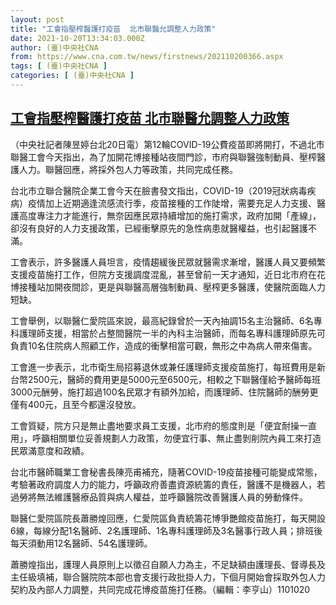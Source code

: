 ```yaml
---
layout: post
title: "工會指壓榨醫護打疫苗  北市聯醫允調整人力政策"
date: 2021-10-20T13:34:03.000Z
author: (臺)中央社CNA
from: https://www.cna.com.tw/news/firstnews/202110200366.aspx
tags: [ (臺)中央社CNA ]
categories: [ (臺)中央社CNA ]
---
```

<!--1634736843000-->
[工會指壓榨醫護打疫苗  北市聯醫允調整人力政策](https://www.cna.com.tw/news/firstnews/202110200366.aspx)
------

<div>
<div></div><div><p>（中央社記者陳昱婷台北20日電）第12輪COVID-19公費疫苗即將開打，不過北市聯醫工會今天指出，為了加開花博接種站夜間門診，市府與聯醫強制動員、壓榨醫護人力。聯醫回應，將採外包人力等政策，共同完成任務。</p><p>台北市立聯合醫院企業工會今天在臉書發文指出，COVID-19（2019冠狀病毒疾病）疫情加上近期適逢流感流行季，疫苗接種的工作陡增，需要充足人力支援、醫護高度專注力才能進行，無奈因應民眾持續增加的施打需求，政府加開「產線」，卻沒有良好的人力支援政策，已經衝擊原先的急性病患就醫權益，也引起醫護不滿。</p><p>工會表示，許多醫護人員坦言，疫情趨緩後民眾就醫需求漸增，醫護人員又要頻繁支援疫苗施打工作，但院方支援調度混亂，甚至曾前一天才通知，近日北市府在花博接種站加開夜間診，更是與聯醫高層強制動員、壓榨更多醫護，使醫院面臨人力短缺。</p><p>工會舉例，以聯醫仁愛院區來說，最高紀錄曾於一天內抽調15名主治醫師、6名專科護理師支援，相當於占整間醫院一半的內科主治醫師，而每名專科護理師原先可負責10名住院病人照顧工作，造成的衝擊相當可觀，無形之中為病人帶來傷害。</p><p>工會進一步表示，北市衛生局招募退休或兼任護理師支援疫苗施打，每班費用是新台幣2500元，醫師的費用更是5000元至6500元，相較之下聯醫僅給予醫師每班3000元酬勞，施打超過100名民眾才有額外加給，而護理師、住院醫師的酬勞更僅有400元，且至今都還沒發放。</p><p>工會質疑，院方只是無止盡地要求員工支援，北市府的態度則是「便宜耐操一直用」，呼籲相關單位妥善規劃人力政策，勿便宜行事、無止盡剝削院內員工來打造民眾滿意度和政績。</p><p>台北市醫師職業工會秘書長陳亮甫補充，隨著COVID-19疫苗接種可能變成常態，考驗著政府調度人力的能力，呼籲政府善盡資源統籌的責任，醫護不是機器人，若過勞將無法維護醫療品質與病人權益，並呼籲醫院改善醫護人員的勞動條件。</p><p>聯醫仁愛院區院長蕭勝煌回應，仁愛院區負責統籌花博爭艷館疫苗施打，每天開設6線，每線分配1名醫師、2名護理師、1名專科護理師及3名醫事行政人員；排班後每天須動用12名醫師、54名護理師。</p><p>蕭勝煌指出，護理人員原則上以徵召自願人力為主，不足缺額由護理長、督導長及主任級填補，聯合醫院院本部也會支援行政批掛人力，下個月開始會採取外包人力契約及內部人力調整，共同完成花博疫苗施打任務。（編輯：李亨山）1101020</p></div>
</div>
